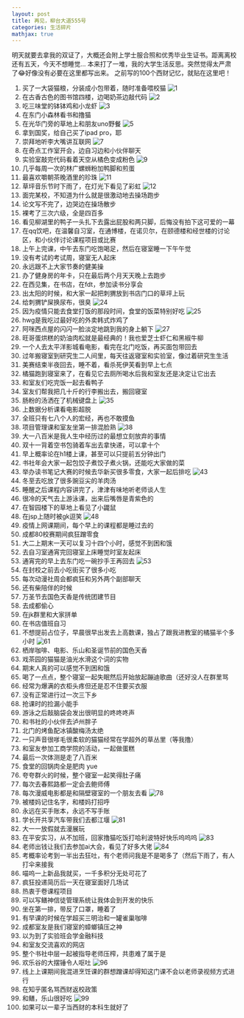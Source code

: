 ```yaml
---
layout: post
title: 再见，柳台大道555号
categories: 生活碎片
mathjax: true
---
```


明天就要去拿我的双证了，大概还会附上学士服合照和优秀毕业生证书。距离离校还有五天，今天不想睡觉...
本来打了一堆，我的大学生活反思。突然觉得太严肃了😂好像没有必要在这里都写出来。
之前写的100个西财记忆，就贴在这里吧！

1. 买了一大袋猫粮，分装成小包带着，随时准备喂校猫 
![1](/images/blog/memo1.JPG)
2. 在古香古色的图书馆四楼，边喝奶茶边敲代码
![2](/images/blog/memo2.JPG)
3. 吃三味堂的钵钵鸡和小龙虾
![3](/images/blog/memo3.JPG)
4. 在东门小森林看书和撸猫
5. 在光华门旁的草地上和朋友uno野餐
![5](/images/blog/memo5.JPG)
6. 拿到国奖，给自己买了ipad pro，耶
7. 崇拜地听李大嘴讲互联网
![7](/images/blog/memo7.JPG)
8. 在奇点工作室开会，边自习边和小伙伴聊天
9. 实验室敲完代码看着天空从橘色变成粉色
![9](/images/blog/memo9.JPG)
10. 几乎每周一次的林广螺蛳粉加鸭脚和煎蛋
11. 最喜欢嚼朝茶晚酒里的珍珠
![11](/images/blog/memo11.JPG)
12. 草坪音乐节时下雨了，在灯光下看见了彩虹
![12](/images/blog/memo12.JPG)
13. 面完某校，不知道为什么就是很激动地去操场跑步
14. 论文写不完了，边哭边在操场散步
15. 裸考了三次六级，全是四百多
16. 看见柳湖里的鸭子一头扎下去露出屁股和两只脚，后悔没有拍下这可爱的一幕
17. 在qq饮吧，在温馨自习室，在通博楼，在诺贝尔，在颐德楼和经世楼的讨论区，和小伙伴讨论课程项目或比赛
18. 上午上完课，中午去东门吃饱喝足，然后在寝室睡一下午午觉
19. 没有考试的考试周，寝室无人起床
20. 永远跟不上大家节奏的健美操
21. 办了健身房的年卡，只在最后两个月天天晚上去跑步
22. 在西见集，在书店，在fdt，参加读书分享会
23. 出太阳的时候，和大家一起把刺猬放到书店门口的草坪上玩
24. 给刺猬铲屎换尿布，很臭
![24](/images/blog/memo24.JPG)
25. 因为疫情只能去食堂打饭的那段时间，食堂的饭菜特别好吃
![25](/images/blog/memo25.JPG)
26. hwg是我吃过最好吃的外卖韩式炸鸡了
27. 阿咪西点屋的闪闪一脸淡定地跳到我的身上躺下
![27](/images/blog/memo27.JPG)
28. 旺哥蛋烘糕的奶油肉松就是最经典的！我也爱芝士虾仁和黑椒牛柳
29. 一个人去太平洋影城看电影，看完在北门吃饭，再买面包带回去
30. 过年搬寝室到研究生二人间里，每天往返寝室和实验室，像过着研究生生活
31. 美赛结束半夜回去，睡不着，看杀死伊芙看到早上七点
32. 橘猫跑到寝室来了，在看见它去厕所喝水后我和室友还是决定让它出去
33. 和室友们吃完饭一起去看鸭子
34. 室友们帮我把几十斤的行李搬出去，搬回寝室
35. 肠粉的汤洒在了机械键盘上
![35](/images/blog/memo35.JPG)
36. 上数据分析课看电影超脱
37. 全班只有七八个人的宏经，再也不敢摸鱼
38. 项目管理课和室友坐第一排混脸熟
![38](/images/blog/memo38.JPG)
39. 大一八百米是我人生中经历过的最想立刻放弃的事情
40. 双十一背着空书包骑着车出去拿快递，可以拿十个
41. 早上概率论在h1楼上课，甚至可以只提前五分钟出门
42. 书社年会大家一起包饺子煮饺子煮火锅，还能吃大家做的菜
43. 举办读书笔记大赛的时候去华新买很多零食，大家一起后排吃
![43](/images/blog/memo43.JPG)
44. 冬至去吃放了很多豌豆尖的羊肉汤
45. 睡醒之后课程内容讲完了，津津有味地听老师谈人生
46. 很冷的天气去上游泳课，出来后嘴唇是青紫色的
47. 在智园楼下的草地上看见了小鼹鼠
48. 在jsp上随时被gk逗笑
![48](/images/blog/memo48.JPG)
49. 疫情上网课期间，每个早上的课程都是睡过去的
50. 成都80校赛期间疯狂蹭零食
51. 大二上期末一天可以复习十四个小时，感觉不到困和饿
52. 去自习室通宵完回寝室上床睡觉时室友起床
53. 通宵完的早上去东门吃一碗抄手王再回去
![53](/images/blog/memo53.JPG)
54. 在封校之前去小吃街买了很多小吃
55. 每次动漫社周会都疯狂和另外两个副部聊天
56. 还有柴陪伴的时候
57. 万圣节去国色天香是传统团建节目
58. 去成都偷心
59. 在jk群里和大家拼单
60. 在书店值班自习
61. 不想提前占位子，早晨很早出发去上高数课，独占了跟我进教室的橘猫半个多小时
![61](/images/blog/memo61.JPG)
62. 栖岸咖啡、电影、乐山和圣诞节前的国色天香
63. 戏茶园的猫猫是油光水滑这个词的实物
64. 期末人真的可以感觉不到困和饿
65. 喝了一点点，整个寝室一起失眠然后开始放起蹦迪歌曲（还好没人在群里骂
66. 经常为爆满的衣柜头疼但还是忍不住要买衣服
67. 没有正常进行过一次三下乡
68. 抢课时的捡漏小能手
69. 游泳之后敲脑袋会发出很明显的咚咚咚声
70. 和书社的小伙伴去泸州胖子
71. 北门的烤鱼配冰镇酸梅汤太绝
72. 一只声音很嗲毛很柔软的猫猫经常在学超外的草丛里（等我撸）
73. 和室友参加工商学院的活动，一起做蛋糕
74. 最后一次体测是走了八百米
75. 食堂的回锅肉全是肥肉 yue
76. 夸夸群火的时候，整个寝室一起笑得肚子痛
77. 每次去春熙路都一定会去鲍师傅
78. 每次漫威电影都是和隔壁寝室的一个朋友去看
![78](/images/blog/memo78.JPG)
79. 被楼妈记住名字，和楼妈打招呼
80. 永远在买手账本，永远不写手账
81. 学长开共享汽车带我们去都江堰
![81](/images/blog/memo81.JPG)
82. 大一一放假就去漫展玩
83. 在平安实习，从不加班，回家撸猫吃饭打哈利波特好快乐呜呜呜
![83](/images/blog/memo83.JPG)
84. 老师出钱让我们去参加ai大会，看见了好多大佬
![84](/images/blog/memo84.JPG)
85. 考概率论考到一半出去狂吐，有个老师问我是不是喝多了（然后下雨了，有人打伞来接我
86. 喵呜一上新品我就买，一千多积分无处可花了
87. 疯狂投递简历后一天在寝室面好几场试
88. 热衷于卷课程项目
89. 可以写鳝神信徒管理系统让我体会到开发的快乐
90. 坐在第一排，带反了口罩，睡着了
91. 有早课的时候在学超买三明治和一罐雀巢咖啡
92. 成都室友是我们寝室的蟑螂镇压之神
93. 以为到了实验班会学金融科技
94. 和室友交流喜欢的网店
95. 整个书社中层一起被指导老师压榨，共患难了属于是
96. 欢乐谷的大摆锤令人呕吐
![96](/images/blog/memo96.JPG)
97. 线上上课期间我混进烹饪课的群想蹭课却得知这门课不会以老师录视频方式进行
98. 在知乎匿名骂西财返校政策
99. 和鳝，乐山很好吃
![99](/images/blog/memo99.JPG)
100. 如果可以一辈子当西财的本科生就好了
